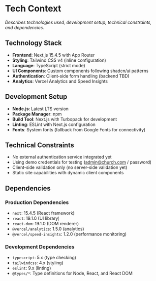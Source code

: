 # Tech Context

_Describes technologies used, development setup, technical constraints, and dependencies._

## Technology Stack

- **Frontend**: Next.js 15.4.5 with App Router
- **Styling**: Tailwind CSS v4 (inline configuration)
- **Language**: TypeScript (strict mode)
- **UI Components**: Custom components following shadcn/ui patterns
- **Authentication**: Client-side form handling (backend TBD)
- **Analytics**: Vercel Analytics and Speed Insights

## Development Setup

- **Node.js**: Latest LTS version
- **Package Manager**: npm
- **Build Tool**: Next.js with Turbopack for development
- **Linting**: ESLint with Next.js configuration
- **Fonts**: System fonts (fallback from Google Fonts for connectivity)

## Technical Constraints

- No external authentication service integrated yet
- Using demo credentials for testing (admin@church.com / password)
- Client-side validation only (no server-side validation yet)
- Static site capabilities with dynamic client components

## Dependencies

### Production Dependencies
- `next`: 15.4.5 (React framework)
- `react`: 19.1.0 (UI library)
- `react-dom`: 19.1.0 (DOM renderer)
- `@vercel/analytics`: 1.5.0 (analytics)
- `@vercel/speed-insights`: 1.2.0 (performance monitoring)

### Development Dependencies
- `typescript`: 5.x (type checking)
- `tailwindcss`: 4.x (styling)
- `eslint`: 9.x (linting)
- `@types/*`: Type definitions for Node, React, and React DOM
